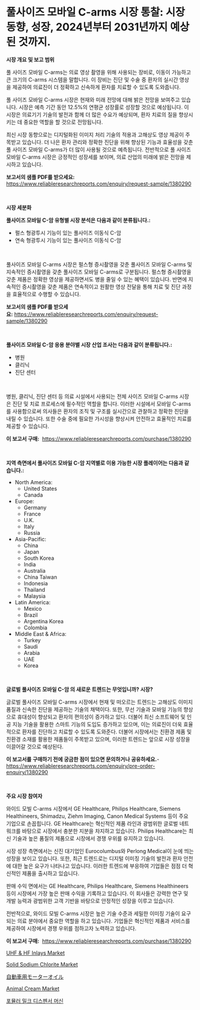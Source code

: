 <p><h1>풀사이즈 모바일 C-arms 시장 통찰: 시장 동향, 성장, 2024년부터 2031년까지 예상된 것까지.</h1></p><p><strong>시장 개요 및 보고 범위</strong></p>
<p><p>풀 사이즈 모바일 C-arms는 의료 영상 촬영을 위해 사용되는 장비로, 이동이 가능하고 큰 크기의 C-arms 시스템을 말합니다. 이 장비는 진단 및 수술 중 환자의 실시간 영상을 제공하여 의료진이 더 정확하고 신속하게 환자를 치료할 수 있도록 도와줍니다.</p><p>풀 사이즈 모바일 C-arms 시장은 현재와 미래 전망에 대해 밝은 전망을 보여주고 있습니다. 시장은 예측 기간 동안 12.5%의 연평균 성장률로 성장할 것으로 예상됩니다. 이 시장은 의료기기 기술의 발전과 함께 더 많은 수요가 예상되며, 환자 치료의 질을 향상시키는 데 중요한 역할을 할 것으로 전망됩니다.</p><p>최신 시장 동향으로는 디지털화된 이미지 처리 기술의 적용과 고해상도 영상 제공이 주목받고 있습니다. 더 나은 환자 관리와 정확한 진단을 위해 향상된 기능과 효율성을 갖춘 풀 사이즈 모바일 C-arms가 더 많이 사용될 것으로 예측됩니다. 전반적으로 풀 사이즈 모바일 C-arms 시장은 긍정적인 성장세를 보이며, 의료 산업의 미래에 밝은 전망을 제시하고 있습니다.</p></p>
<p><strong>보고서의 샘플 PDF를 받으세요:</strong> <a href="https://www.reliableresearchreports.com/enquiry/request-sample/1380290">https://www.reliableresearchreports.com/enquiry/request-sample/1380290</a></p>
<p>&nbsp;</p>
<p><strong>시장 세분화</strong></p>
<p><strong>풀사이즈 모바일 C-암 유형별 시장 분석은 다음과 같이 분류됩니다.:</strong></p>
<p><ul><li>펄스 형광투시 기능이 있는 풀사이즈 이동식 C-암</li><li>연속 형광투시 기능이 있는 풀사이즈 이동식 C-암</li></ul></p>
<p>&nbsp;</p>
<p><p>풀사이즈 모바일 C-arms 시장은 펄스형 증시촬영을 갖춘 풀사이즈 모바일 C-arms 및 지속적인 증시촬영을 갖춘 풀사이즈 모바일 C-arms로 구분됩니다. 펄스형 증시촬영을 갖춘 제품은 정확한 영상을 제공하면서도 병을 줄일 수 있는 혜택이 있습니다. 반면에 지속적인 증시촬영을 갖춘 제품은 연속적이고 원활한 영상 전달을 통해 치료 및 진단 과정을 효율적으로 수행할 수 있습니다.</p></p>
<p><strong>보고서의 샘플 PDF를 받으세요:</strong>&nbsp;<a href="https://www.reliableresearchreports.com/enquiry/request-sample/1380290">https://www.reliableresearchreports.com/enquiry/request-sample/1380290</a></p>
<p>&nbsp;</p>
<p><strong> 풀사이즈 모바일 C-암 응용 분야별 시장 산업 조사는 다음과 같이 분류됩니다.:</strong></p>
<p><ul><li>병원</li><li>클리닉</li><li>진단 센터</li></ul></p>
<p>&nbsp;</p>
<p><p>병원, 클리닉, 진단 센터 등 의료 시설에서 사용되는 전체 사이즈 모바일 C-arms 시장은 진단 및 치료 프로세스에 필수적인 역할을 합니다. 이러한 시설에서 모바일 C-arms를 사용함으로써 의사들은 환자의 조직 및 구조를 실시간으로 관찰하고 정확한 진단을 내릴 수 있습니다. 또한 수술 중에 필요한 가시성을 향상시켜 안전하고 효율적인 치료를 제공할 수 있습니다.</p></p>
<p><strong>이 보고서 구매:</strong>&nbsp; <a href="https://www.reliableresearchreports.com/purchase/1380290">https://www.reliableresearchreports.com/purchase/1380290</a></p>
<p>&nbsp;</p>
<p><strong>지역 측면에서 풀사이즈 모바일 C-암 지역별로 이용 가능한 시장 플레이어는 다음과 같습니다.:</strong></p>
<p><ul>
    <li>
        North America:
        <ul>
            <li>United States</li>
            <li>Canada</li>
        </ul>
    </li>
    <li>
        Europe:
        <ul>
            <li>Germany</li>
            <li>France</li>
            <li>U.K.</li>
            <li>Italy</li>
            <li>Russia</li>
        </ul>
    </li>
    <li>
        Asia-Pacific:
        <ul>
            <li>China</li>
            <li>Japan</li>
            <li>South Korea</li>
            <li>India</li>
            <li>Australia</li>
            <li>China Taiwan</li>
            <li>Indonesia</li>
            <li>Thailand</li>
            <li>Malaysia</li>
        </ul>
    </li>
    <li>
        Latin America:
        <ul>
            <li>Mexico</li>
            <li>Brazil</li>
            <li>Argentina Korea</li>
            <li>Colombia</li>
        </ul>
    </li>
    <li>
        Middle East & Africa:
        <ul>
            <li>Turkey</li>
            <li>Saudi</li>
            <li>Arabia</li>
            <li>UAE</li>
            <li>Korea</li>
        </ul>
    </li>
    </ul></p>
<p>&nbsp;</p>
<p><strong>글로벌 풀사이즈 모바일 C-암 의 새로운 트렌드는 무엇입니까? 시장?</strong></p>
<p><p>글로벌 풀사이즈 모바일 C-arms 시장에서 현재 및 떠오르는 트렌드는 고해상도 이미지 품질과 신속한 진단을 제공하는 기술의 채택이다. 또한, 무선 기술과 모바일 기능의 향상으로 휴대성이 향상되고 환자의 편의성이 증가하고 있다. 더불어 최신 소프트웨어 및 인공 지능 기술을 활용한 스마트 기능의 도입도 증가하고 있으며, 이는 의료진이 더욱 효율적으로 환자를 진단하고 치료할 수 있도록 도와준다. 더불어 시장에서는 친환경 제품 및 친환경 소재를 활용한 제품들이 주목받고 있으며, 이러한 트렌드는 앞으로 시장 성장을 이끌어갈 것으로 예상된다.</p></p>
<p><strong>이 보고서를 구매하기 전에 궁금한 점이 있으면 문의하거나 공유하세요.</strong>- <a href="https://www.reliableresearchreports.com/enquiry/pre-order-enquiry/1380290">https://www.reliableresearchreports.com/enquiry/pre-order-enquiry/1380290</a></p>
<p>&nbsp;</p>
<p><strong>주요 시장 참여자</strong></p>
<p><p>와이드 모빌 C-arms 시장에서 GE Healthcare, Philips Healthcare, Siemens Healthineers, Shimadzu, Ziehm Imaging, Canon Medical Systems 등이 주요 기업으로 손꼽힙니다. GE Healthcare는 혁신적인 제품 라인과 광범위한 글로벌 네트워크를 바탕으로 시장에서 충분한 지분을 차지하고 있습니다. Philips Healthcare는 최신 기술과 높은 품질의 제품으로 시장에서 경쟁 우위를 유지하고 있습니다.</p><p>시장 성장 측면에서는 신진 대기업인 Eurocolumbus와 Perlong Medical이 눈에 띄는 성장을 보이고 있습니다. 또한, 최근 트렌드로는 디지털 이미징 기술의 발전과 환자 안전에 대한 높은 요구가 나타나고 있습니다. 이러한 트렌드에 부응하여 기업들은 점점 더 혁신적인 제품을 출시하고 있습니다.</p><p>판매 수익 면에서는 GE Healthcare, Philips Healthcare, Siemens Healthineers 등이 시장에서 가장 높은 판매 수익을 기록하고 있습니다. 이 회사들은 강력한 연구 및 개발 능력과 광범위한 고객 기반을 바탕으로 안정적인 성장을 이루고 있습니다.</p><p>전반적으로, 와이드 모빌 C-arms 시장은 높은 기술 수준과 세밀한 이미징 기술이 요구되는 의료 분야에서 중요한 역할을 하고 있습니다. 기업들은 혁신적인 제품과 서비스를 제공하여 시장에서 경쟁 우위를 점하고자 노력하고 있습니다.</p></p>
<p><strong>이 보고서 구매:</strong>&nbsp;&nbsp;<a href="https://www.reliableresearchreports.com/purchase/1380290">https://www.reliableresearchreports.com/purchase/1380290</a></p>
<p><p><a href="https://issuu.com/reportprime-2/docs/uhf-hf-inlays-market-size-2030.pptx">UHF & HF Inlays Market</a></p><p><a href="https://github.com/globismark/Market-Research-Report-List-2/blob/main/solid-sodium-chlorite-market.md">Solid Sodium Chlorite Market</a></p><p><a href="https://github.com/lababdou/Market-Research-Report-List-2/blob/main/6558100193126.md">自動車用モーターオイル</a></p><p><a href="https://view.publitas.com/reportprime-1/animal-cream-market-size-share-trends-analysis-report-by-application-regional-outlook-competitive-strategies-and-segment-forecasts-2024-2031/">Animal Cream Market</a></p><p><a href="https://github.com/vsoq0zknh59/Market-Research-Report-List-1/blob/main/2866531192911.md">포뮬러 밀크 디스펜서 머신</a></p></p>
